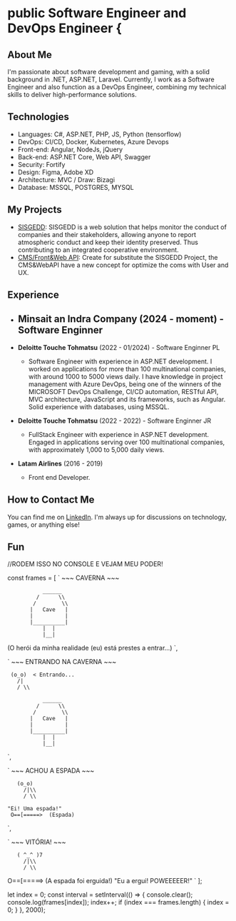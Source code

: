 # public Software Engineer and DevOps Engineer {

## About Me
I'm passionate about software development and gaming, with a solid background in .NET, ASP.NET, Laravel. Currently, I work as a Software Engineer and also function as a DevOps Engineer, combining my technical skills to deliver high-performance solutions.

## Technologies
- Languages: C#, ASP.NET, PHP, JS, Python (tensorflow)
- DevOps: CI/CD, Docker, Kubernetes, Azure Devops
- Front-end: Angular, NodeJs, jQuery
- Back-end: ASP.NET Core, Web API, Swagger
- Security: Fortify
- Design: Figma, Adobe XD
- Architecture: MVC / Draw: Bizagi 
- Database: MSSQL, POSTGRES, MYSQL

## My Projects
- [SISGEDD](https://etica.deloitte.com.br/hotsite/): SISGEDD is a web solution that helps monitor the conduct of companies and their stakeholders, allowing anyone to report atmospheric conduct and keep their identity preserved. Thus contributing to an integrated cooperative environment.
- [CMS/Front&Web API](https://relatoconfidencial.com.br/ouvidoriaeletro): Create for substitute the SISGEDD Project, the CMS&WebAPI have a new concept for optimize the coms with User and UX.

## Experience

- **Minsait an Indra Company** (2024 - moment) - Software Enginner
  - 

- **Deloitte Touche Tohmatsu** (2022 - 01/2024) - Software Enginner PL
  - Software Engineer with experience in ASP.NET development. I worked on applications for more than 100 multinational companies, with around 1000 to 5000 views daily. I have knowledge in project management with Azure DevOps, being one of the winners of the MICROSOFT DevOps Challenge, CI/CD automation, RESTful API, MVC architecture, JavaScript and its frameworks, such as Angular. Solid experience with databases, using MSSQL.
 
- **Deloitte Touche Tohmatsu** (2022 - 2022) - Software Enginner JR
  - FullStack Engineer with experience in ASP.NET development. Engaged in applications serving over 100 multinational companies, with approximately 1,000 to 5,000 daily views.
  
- **Latam Airlines** (2016 - 2019)
  - Front end Developer.

## How to Contact Me
You can find me on [LinkedIn](https://www.linkedin.com/in/joaovs-vieira). I'm always up for discussions on technology, games, or anything else!

## Fun

//RODEM ISSO NO CONSOLE E VEJAM MEU PODER!

const frames = [
  `
     ~~~ CAVERNA ~~~

               ______
             /      \\
            /        \\
           |   Cave   |
           |          |
           |__________|
               |  |
               |__|

  (O herói da minha realidade (eu) está prestes a entrar...)
  `,

  `
     ~~~ ENTRANDO NA CAVERNA ~~~

     (o_o)  < Entrando...
       /|
       / \\

               ______
             /      \\
            /        \\
           |   Cave   |
           |          |
           |__________|
               |  |
               |__|
  `,

  `
     ~~~ ACHOU A ESPADA ~~~

       (o_o)
         /|\\
         / \\
  
    "Ei! Uma espada!"
     O==[=====>  (Espada)
  `,

  `
     ~~~ VITÓRIA! ~~~

       ( ^_^ )7 
         /|\\
         / \\

   O==[=====>   (A espada foi erguida!)
   "Eu a ergui! POWEEEEER!"
  `
];

let index = 0;
const interval = setInterval(() => {
  console.clear();
  console.log(frames[index]);
  index++;
  if (index === frames.length) {
    index = 0;
  }
}, 2000);

